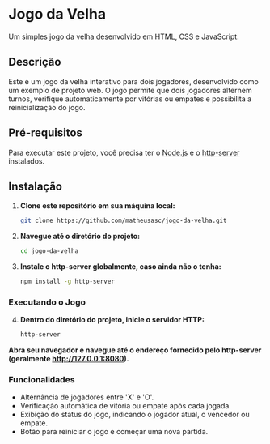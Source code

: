 # Jogo da Velha

Um simples jogo da velha desenvolvido em HTML, CSS e JavaScript.

## Descrição

Este é um jogo da velha interativo para dois jogadores, desenvolvido como um exemplo de projeto web. O jogo permite que dois jogadores alternem turnos, verifique automaticamente por vitórias ou empates e possibilita a reinicialização do jogo.

## Pré-requisitos

Para executar este projeto, você precisa ter o [Node.js](https://nodejs.org/) e o [http-server](https://www.npmjs.com/package/http-server) instalados.

## Instalação

1. **Clone este repositório em sua máquina local:**

    ```bash
    git clone https://github.com/matheusasc/jogo-da-velha.git
    ```
    
2. **Navegue até o diretório do projeto:**

    ```bash
    cd jogo-da-velha
    ```

3. **Instale o http-server globalmente, caso ainda não o tenha:**

    ```bash
    npm install -g http-server
    ```

### Executando o Jogo

4. **Dentro do diretório do projeto, inicie o servidor HTTP:**

    ```bash
    http-server
    ```
    
**Abra seu navegador e navegue até o endereço fornecido pelo http-server (geralmente http://127.0.0.1:8080).**


### Funcionalidades

- Alternância de jogadores entre 'X' e 'O'.
- Verificação automática de vitória ou empate após cada jogada.
- Exibição do status do jogo, indicando o jogador atual, o vencedor ou empate.
- Botão para reiniciar o jogo e começar uma nova partida.